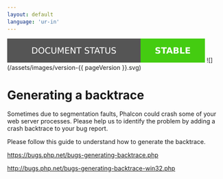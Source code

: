 ```yaml
---
layout: default
language: 'ur-in'
---
```

![](/assets/images/document-status-stable-success.svg) ![](/assets/images/version-{{ pageVersion }}.svg)
# Generating a backtrace

Sometimes due to segmentation faults, Phalcon could crash some of your web server processes. Please help us to identify the problem by adding a crash backtrace to your bug report.

Please follow this guide to understand how to generate the backtrace.

<https://bugs.php.net/bugs-generating-backtrace.php>

<http://bugs.php.net/bugs-generating-backtrace-win32.php>
